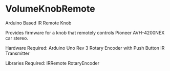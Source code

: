 # VolumeKnobRemote
Arduino Based IR Remote Knob

Provides firmware for a knob that remotely controls Pioneer AVH-4200NEX car stereo.

Hardware Required:
    Arduino Uno Rev 3
    Rotary Encoder with Push Button
    IR Transmitter

Libraries Required:
    IRRemote
    RotaryEncoder

